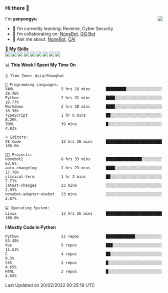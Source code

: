### Hi there 👋

<a href="#">
  <img align="right" src="https://github-readme-stats.vercel.app/api?username=yanyongyu&count_private=true&show_icons=true&bg_color=15,f2f7fd,E0EAFC" />
</a>

I'm **yanyongyu**

- 🌱 I’m currently learning: Reverse, Cyber Security
- 👯 I’m collaborating on: [NoneBot](https://github.com/nonebot), [QQ Bot](https://github.com/Mrs4s/go-cqhttp)
- 💬 Ask me about: [NoneBot](https://github.com/nonebot), [CAI](https://github.com/cscs181/CAI)

🌟 **My Skills**  
![](https://img.shields.io/badge/-Python-3e74a2?style=flat-square&logo=Python&logoColor=fff)
![](https://img.shields.io/badge/-Node.js-339933?style=flat-square&logo=Node.js&logoColor=fff)
![](https://img.shields.io/badge/-Vue-4fc08d?style=flat-square&logo=Vue.js&logoColor=fff)
![](https://img.shields.io/badge/-React-2d98ce?style=flat-square&logo=React&logoColor=fff)
![](https://img.shields.io/badge/-Docker-2496ED?style=flat-square&logo=Docker&logoColor=fff)
![](https://img.shields.io/badge/-Linux-000000?style=flat-square&logo=Linux&logoColor=fff)
![](https://img.shields.io/badge/-MySQL-4479A1?style=flat-square&logo=MySQL&logoColor=fff)
![](https://img.shields.io/badge/-Redis-DC382D?style=flat-square&logo=Redis&logoColor=fff)
![](https://img.shields.io/badge/-MongoDB-47A248?style=flat-square&logo=MongoDB&logoColor=fff)

<!--START_SECTION:waka-->
📊 **This Week I Spent My Time On** 

```text
⌚︎ Time Zone: Asia/Shanghai

💬 Programming Languages: 
YAML                     5 hrs 18 mins       █████████░░░░░░░░░░░░░░░░   39.46% 
Python                   2 hrs 31 mins       ████░░░░░░░░░░░░░░░░░░░░░   18.77% 
Markdown                 2 hrs 28 mins       ████░░░░░░░░░░░░░░░░░░░░░   18.36% 
TypeScript               1 hr 6 mins         ██░░░░░░░░░░░░░░░░░░░░░░░   8.26% 
TOML                     39 mins             █░░░░░░░░░░░░░░░░░░░░░░░░   4.93%

🔥 Editors: 
VS Code                  13 hrs 26 mins      █████████████████████████   100.0%

🐱‍💻 Projects: 
nonebot2                 8 hrs 33 mins       ████████████████░░░░░░░░░   63.6% 
auto-changelog           2 hrs 23 mins       ████░░░░░░░░░░░░░░░░░░░░░   17.76% 
clinical-term            1 hr 2 mins         ██░░░░░░░░░░░░░░░░░░░░░░░   7.71% 
latest-changes           23 mins             ░░░░░░░░░░░░░░░░░░░░░░░░░   2.93% 
nonebot-adapter-onebot   23 mins             ░░░░░░░░░░░░░░░░░░░░░░░░░   2.87%

💻 Operating System: 
Linux                    13 hrs 26 mins      █████████████████████████   100.0%

```

**I Mostly Code in Python** 

```text
Python                   23 repos            █████████████░░░░░░░░░░░░   53.49% 
Vue                      5 repos             ███░░░░░░░░░░░░░░░░░░░░░░   11.63% 
C                        4 repos             ██░░░░░░░░░░░░░░░░░░░░░░░   9.3% 
CSS                      2 repos             █░░░░░░░░░░░░░░░░░░░░░░░░   4.65% 
HTML                     2 repos             █░░░░░░░░░░░░░░░░░░░░░░░░   4.65%

```



 Last Updated on 20/02/2022 00:25:19 UTC
<!--END_SECTION:waka-->
